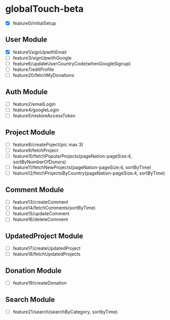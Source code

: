# globalTouch-beta

- [x] feature0/initialSetup

## User Module

- [x] feature1/signUpwithEmail
- [ ] feature3/signUpwithGoogle
- [ ] feature6/updateUserCountryCode(whenGoogleSignup)
- [ ] feature7/editProfile
- [ ] feature20/fetchMyDonations

## Auth Module

- [ ] feature2/emailLogin
- [ ] feature4/googleLogin
- [ ] feature5/restoreAccessToken

## Project Module

- [ ] feature8/createPoject(pic max 3)
- [ ] feature9/fetchProject
- [ ] feature10/fetchPopularProjects(pageNation-pageSize:4, sortByNumberOfDonors)
- [ ] feature11/fetchNewProjects(pageNation-pageSize:4, sortByTime)
- [ ] feature12/fetchProjectsByCountry(pageNation-pageSize:4, sortByTime)

## Comment Module

- [ ] feature13/createComment
- [ ] feature14/fetchComments(sortByTime)
- [ ] feature15/updateComment
- [ ] feature16/deleteComment

## UpdatedProject Module

- [ ] feature17/createUpdatedProject
- [ ] feature18/fetchUpdatedProjects

## Donation Module

- [ ] feature19/createDonation

## Search Module

- [ ] feature21/search(searchByCategory, sortbyTime)
